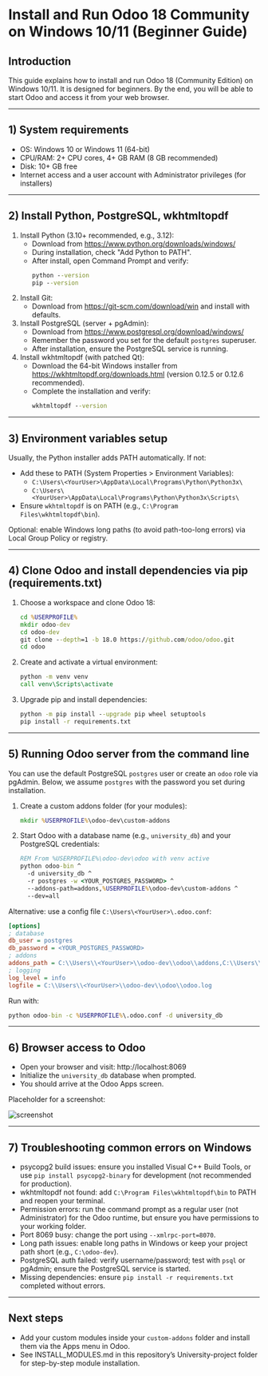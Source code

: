 # Install and Run Odoo 18 Community on Windows 10/11 (Beginner Guide)

## Introduction
This guide explains how to install and run Odoo 18 (Community Edition) on Windows 10/11. It is designed for beginners. By the end, you will be able to start Odoo and access it from your web browser.

---

## 1) System requirements
- OS: Windows 10 or Windows 11 (64-bit)
- CPU/RAM: 2+ CPU cores, 4+ GB RAM (8 GB recommended)
- Disk: 10+ GB free
- Internet access and a user account with Administrator privileges (for installers)

---

## 2) Install Python, PostgreSQL, wkhtmltopdf
1. Install Python (3.10+ recommended, e.g., 3.12):
   - Download from https://www.python.org/downloads/windows/
   - During installation, check "Add Python to PATH".
   - After install, open Command Prompt and verify:
     ```bat
     python --version
     pip --version
     ```
2. Install Git:
   - Download from https://git-scm.com/download/win and install with defaults.
3. Install PostgreSQL (server + pgAdmin):
   - Download from https://www.postgresql.org/download/windows/
   - Remember the password you set for the default `postgres` superuser.
   - After installation, ensure the PostgreSQL service is running.
4. Install wkhtmltopdf (with patched Qt):
   - Download the 64-bit Windows installer from https://wkhtmltopdf.org/downloads.html (version 0.12.5 or 0.12.6 recommended).
   - Complete the installation and verify:
     ```bat
     wkhtmltopdf --version
     ```

---

## 3) Environment variables setup
Usually, the Python installer adds PATH automatically. If not:
- Add these to PATH (System Properties > Environment Variables):
  - `C:\Users\<YourUser>\AppData\Local\Programs\Python\Python3x\`
  - `C:\Users\<YourUser>\AppData\Local\Programs\Python\Python3x\Scripts\`
- Ensure `wkhtmltopdf` is on PATH (e.g., `C:\Program Files\wkhtmltopdf\bin`).

Optional: enable Windows long paths (to avoid path-too-long errors) via Local Group Policy or registry.

---

## 4) Clone Odoo and install dependencies via pip (requirements.txt)
1. Choose a workspace and clone Odoo 18:
   ```bat
   cd %USERPROFILE%
   mkdir odoo-dev
   cd odoo-dev
   git clone --depth=1 -b 18.0 https://github.com/odoo/odoo.git
   cd odoo
   ```
2. Create and activate a virtual environment:
   ```bat
   python -m venv venv
   call venv\Scripts\activate
   ```
3. Upgrade pip and install dependencies:
   ```bat
   python -m pip install --upgrade pip wheel setuptools
   pip install -r requirements.txt
   ```

---

## 5) Running Odoo server from the command line
You can use the default PostgreSQL `postgres` user or create an `odoo` role via pgAdmin. Below, we assume `postgres` with the password you set during installation.

1. Create a custom addons folder (for your modules):
   ```bat
   mkdir %USERPROFILE%\odoo-dev\custom-addons
   ```
2. Start Odoo with a database name (e.g., `university_db`) and your PostgreSQL credentials:
   ```bat
   REM From %USERPROFILE%\odoo-dev\odoo with venv active
   python odoo-bin ^
     -d university_db ^
     -r postgres -w <YOUR_POSTGRES_PASSWORD> ^
     --addons-path=addons,%USERPROFILE%\odoo-dev\custom-addons ^
     --dev=all
   ```

Alternative: use a config file `C:\Users\<YourUser>\.odoo.conf`:
```ini
[options]
; database
db_user = postgres
db_password = <YOUR_POSTGRES_PASSWORD>
; addons
addons_path = C:\\Users\\<YourUser>\\odoo-dev\\odoo\\addons,C:\\Users\\<YourUser>\\odoo-dev\\custom-addons
; logging
log_level = info
logfile = C:\\Users\\<YourUser>\\odoo-dev\\odoo\\odoo.log
```
Run with:
```bat
python odoo-bin -c %USERPROFILE%\.odoo.conf -d university_db
```

---

## 6) Browser access to Odoo
- Open your browser and visit: http://localhost:8069
- Initialize the `university_db` database when prompted.
- You should arrive at the Odoo Apps screen.

Placeholder for a screenshot:

![screenshot](path/to/screenshot.png)

---

## 7) Troubleshooting common errors on Windows
- psycopg2 build issues: ensure you installed Visual C++ Build Tools, or use `pip install psycopg2-binary` for development (not recommended for production).
- wkhtmltopdf not found: add `C:\Program Files\wkhtmltopdf\bin` to PATH and reopen your terminal.
- Permission errors: run the command prompt as a regular user (not Administrator) for the Odoo runtime, but ensure you have permissions to your working folder.
- Port 8069 busy: change the port using `--xmlrpc-port=8070`.
- Long path issues: enable long paths in Windows or keep your project path short (e.g., `C:\odoo-dev`).
- PostgreSQL auth failed: verify username/password; test with `psql` or pgAdmin; ensure the PostgreSQL service is started.
- Missing dependencies: ensure `pip install -r requirements.txt` completed without errors.

---

## Next steps
- Add your custom modules inside your `custom-addons` folder and install them via the Apps menu in Odoo.
- See INSTALL_MODULES.md in this repository’s University-project folder for step-by-step module installation.
